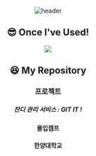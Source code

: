 

<div align="center"> 

![header](https://capsule-render.vercel.app/api?type=waving&color=auto&height=300&section=header&text=YounBae%27s%20Github&fontSize=80&animation=fadeIn&fontAlignY=38&desc=Welcome%20to%20my%20Github%20Page&descAlignY=51&descAlign=62)

## :sunglasses: Once I've Used! 
<img src="https://img.shields.io/badge/C-A8B9CC?style=for-the-badge&logo=C&logoColor=white">

## :laughing: My Repository
### 프로젝트
##### 잔디 관리 서비스 : GIT IT !

#### 몰입캠프

#### 한양대학교

</div>
